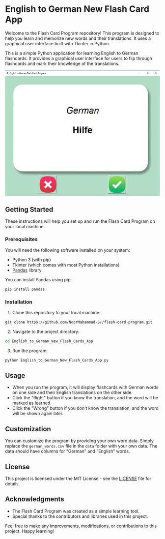 # English to German New Flash Card App

Welcome to the Flash Card Program repository! This program is designed to help you learn and memorize new words and their translations.
It uses a graphical user interface built with Tkinter in Python.

This is a simple Python application for learning English to German flashcards. It provides a graphical user interface for users to flip through flashcards
and mark their knowledge of the translations.

![Flash Card Program](https://github.com/NoorMahammad-S/English_to_German_New_Flash_Cards_App/blob/master/images/Flash%20Card%20Program.JPG)

## Getting Started

These instructions will help you set up and run the Flash Card Program on your local machine.

### Prerequisites

You will need the following software installed on your system:

- Python 3 (with pip)
- Tkinter (which comes with most Python installations)
- [Pandas](https://pandas.pydata.org/) library

You can install Pandas using pip:

```bash
pip install pandas
```

### Installation

1. Clone this repository to your local machine:

```bash
git clone https://github.com/NoorMahammad-S//flash-card-program.git
```

2. Navigate to the project directory:

```bash
cd English_to_German_New_Flash_Cards_App
```

3. Run the program:

```bash
python English_to_German_New_Flash_Cards_App.py
```

## Usage

- When you run the program, it will display flashcards with German words on one side and their English translations on the other side.
- Click the "Right" button if you know the translation, and the word will be marked as learned.
- Click the "Wrong" button if you don't know the translation, and the word will be shown again later.

## Customization

You can customize the program by providing your own word data. Simply replace the `german_words.csv` file in the `data` folder with your own data. 
The data should have columns for "German" and "English" words.

## License

This project is licensed under the MIT License - see the [LICENSE](LICENSE) file for details.

## Acknowledgments

- The Flash Card Program was created as a simple learning tool.
- Special thanks to the contributors and libraries used in this project.

Feel free to make any improvements, modifications, or contributions to this project. Happy learning!
```
